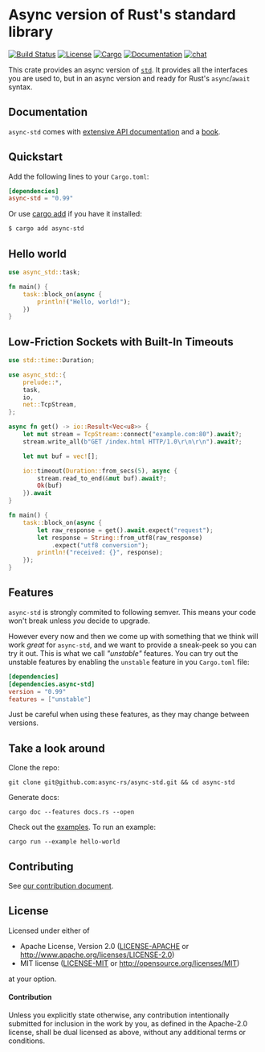 # Async version of Rust's standard library

[![Build Status](https://travis-ci.com/async-rs/async-std.svg?branch=master)](https://travis-ci.com/async-rs/async-std)
[![License](https://img.shields.io/badge/license-MIT%2FApache--2.0-blue.svg)](https://github.com/async-rs/async-std)
[![Cargo](https://img.shields.io/crates/v/async-std.svg)](https://crates.io/crates/async-std)
[![Documentation](https://docs.rs/async-std/badge.svg)](https://docs.rs/async-std)
[![chat](https://img.shields.io/discord/598880689856970762.svg?logo=discord)](https://discord.gg/JvZeVNe)

This crate provides an async version of [`std`]. It provides all the interfaces you
are used to, but in an async version and ready for Rust's `async`/`await` syntax.

[`std`]: https://doc.rust-lang.org/std/index.html

## Documentation

`async-std` comes with [extensive API documentation][docs] and a [book][book].

[docs]: https://docs.rs/async-std
[book]: https://book.async.rs

## Quickstart

Add the following lines to your `Cargo.toml`:

```toml
[dependencies]
async-std = "0.99"
```

Or use [cargo add][cargo-add] if you have it installed:

```sh
$ cargo add async-std
```

[cargo-add]: https://github.com/killercup/cargo-edit

## Hello world

```rust
use async_std::task;

fn main() {
    task::block_on(async {
        println!("Hello, world!");
    })
}
```

## Low-Friction Sockets with Built-In Timeouts

```rust
use std::time::Duration;

use async_std::{
    prelude::*,
    task,
    io,
    net::TcpStream,
};

async fn get() -> io::Result<Vec<u8>> {
    let mut stream = TcpStream::connect("example.com:80").await?;
    stream.write_all(b"GET /index.html HTTP/1.0\r\n\r\n").await?;

    let mut buf = vec![];

    io::timeout(Duration::from_secs(5), async {
        stream.read_to_end(&mut buf).await?;
        Ok(buf)
    }).await
}

fn main() {
    task::block_on(async {
        let raw_response = get().await.expect("request");
        let response = String::from_utf8(raw_response)
            .expect("utf8 conversion");
        println!("received: {}", response);
    });
}
```

## Features

`async-std` is strongly commited to following semver. This means your code won't
break unless _you_ decide to upgrade.

However every now and then we come up with something that we think will work
_great_ for `async-std`, and we want to provide a sneak-peek so you can try it
out. This is what we call _"unstable"_ features. You can try out the unstable
features by enabling the `unstable` feature in you `Cargo.toml` file:

```toml
[dependencies]
[dependencies.async-std]
version = "0.99"
features = ["unstable"]
```

Just be careful when using these features, as they may change between
versions.

## Take a look around

Clone the repo:

```
git clone git@github.com:async-rs/async-std.git && cd async-std
```

Generate docs:

```
cargo doc --features docs.rs --open
```

Check out the [examples](examples). To run an example:

```
cargo run --example hello-world
```

## Contributing

See [our contribution document][contribution].

[contribution]: https://async.rs/contribute

## License

Licensed under either of

 * Apache License, Version 2.0 ([LICENSE-APACHE](LICENSE-APACHE) or http://www.apache.org/licenses/LICENSE-2.0)
 * MIT license ([LICENSE-MIT](LICENSE-MIT) or http://opensource.org/licenses/MIT)

at your option.

#### Contribution

Unless you explicitly state otherwise, any contribution intentionally submitted
for inclusion in the work by you, as defined in the Apache-2.0 license, shall be
dual licensed as above, without any additional terms or conditions.
